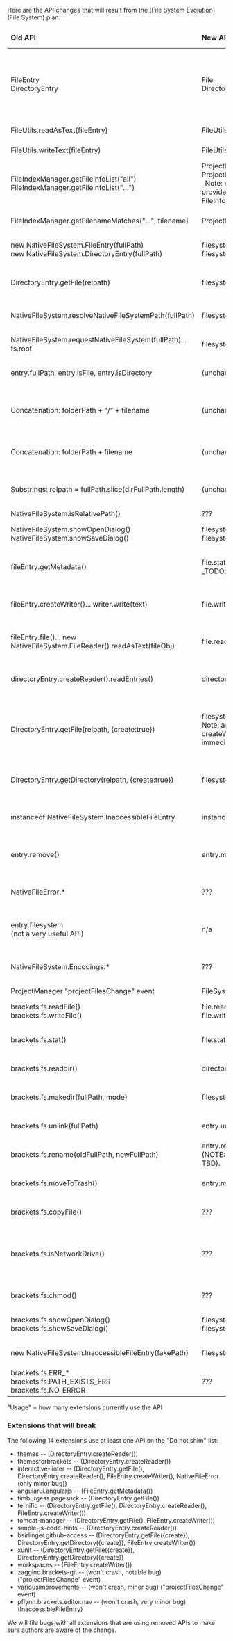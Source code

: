 Here are the API changes that will result from the [File System Evolution](File System) plan:

<table>
<thead>
<tr><td><b>Old API</b></td><td><b>New API</b></td><td><b>Suggested action</b></td><td><b>Usage</b></td></tr>
</thead>

<tr><td>FileEntry<br>DirectoryEntry</td><td>File<br>Directory</td><td>These objects are drop-in compatible (same fields), so unless you reference them by name nothing will break</td><td>(lots)</td></tr>
<tr><td>FileUtils.readAsText(fileEntry)</td><td>FileUtils.readAsText(file)</td><td>Drop-in compatible</td><td>13</td></tr>
<tr><td>FileUtils.writeText(fileEntry)</td><td>FileUtils.writeText(file)</td><td>Drop-in compatible</td><td>5</td></tr>
<tr><td>FileIndexManager.getFileInfoList("all")<br>FileIndexManager.getFileInfoList("...")</td><td>ProjectManager.getAllFiles()<br>ProjectManager.getAllFiles(filter)<br>_Note: returns an array of actual Files, but they provide the same properties as the old FileInfos)_</td><td>Shim with deprecation warning</td><td>7</td></tr>
<tr><td>FileIndexManager.getFilenameMatches("...", filename)</td><td>ProjectManager.getAllFiles(filter)</td><td>Shim with deprecation warning</td><td>None</td></tr>

<tr><td>new NativeFileSystem.FileEntry(fullPath)<br>new NativeFileSystem.DirectoryEntry(fullPath)</td><td>filesystem.getFileForPath(fullPath)<br>filesystem.getDirectoryForPath(fullPath)</td><td>Shim with deprecation warning</td><td>19</td></tr>
<tr><td>DirectoryEntry.getFile(relpath)</td><td>filesystem.resolve(dirFullPath + relpath)</td><td>TODO: Consider offering same/similar API on Directory</td><td>4</td></tr>
<tr><td>NativeFileSystem.resolveNativeFileSystemPath(fullPath)</td><td>filesystem.resolve(path)</td><td>Shim with deprecation warning</td><td>4</td></tr>
<tr><td>NativeFileSystem.requestNativeFileSystem(fullPath)... fs.root</td><td>filesystem.resolve(fullPath)</td><td>Shim with deprecation warning</td><td>6</td></tr>
<tr><td>entry.fullPath, entry.isFile, entry.isDirectory</td><td>(unchanged)</td><td>Properties are now immutable</td><td>fullPath: many<br>isFile/Directory: 9</td></tr>
<tr><td>Concatenation: folderPath + "/" + filename</td><td>(unchanged)</td><td>Paths are normalized on ingest, eliminating doubled "/"es</td><td></td></tr>
<tr><td>Concatenation: folderPath + filename</td><td>(unchanged)</td><td>Directory.fullPath will always end in "/", so this remains safe</td><td>Unclear, but at least several</td></tr>
<tr><td>Substrings: relpath = fullPath.slice(dirFullPath.length)</td><td>(unchanged)</td><td>Directory.fullPath will always end in "/", so this remains safe</td><td></td></tr>
<tr><td>NativeFileSystem.isRelativePath()</td><td>???</td><td>???</td><td>None</td></tr>
<tr><td>NativeFileSystem.showOpenDialog()<br>NativeFileSystem.showSaveDialog()</td><td>filesystem.showOpenDialog()<br>filesystem.showSaveDialog()</td><td>Shim with deprecation warning</td><td>4</td></tr>
<tr><td>fileEntry.getMetadata()</td><td>file.stat()<br>_TODO: document change in data structure too_</td><td>Do not shim (callers will break right away)</td><td>1</td></tr>
<tr><td>fileEntry.createWriter()... writer.write(text)</td><td>file.write(text)</td><td>Do not shim (callers will break right away)</td><td>5, but only used in 2</td></tr>
<tr><td>fileEntry.file()... new NativeFileSystem.FileReader().readAsText(fileObj)</td><td>file.readAsText()</td><td>Do not shim (callers will break right away)</td><td>None</td></tr>
<tr><td>directoryEntry.createReader().readEntries()</td><td>directory.getContents() ???</td><td>Do not shim (callers will break right away)</td><td>5</td></tr>
<tr><td>DirectoryEntry.getFile(relpath, {create:true})</td><td>filesystem.getFileForPath(fullPath).write("")<br>Note: as a result, this can fold in writeText() or createWriter()/write() calls that used to immediately follow the getFile() call.</td><td>Do not shim (callers will break right away)<br>TODO: add a cleaner create() API?</td><td>2</td></tr>
<tr><td>DirectoryEntry.getDirectory(relpath, {create:true})</td><td>filesystem.getDirectoryForPath(fullPath).create()</td><td>Do not shim (callers will break right away)</td><td>2</td></tr>
<tr><td>instanceof NativeFileSystem.InaccessibleFileEntry</td><td>instanceof InMemoryFile</td><td>Do not shim (callers will break right away)</td><td>1</td></tr>
<tr><td>entry.remove()</td><td>entry.moveToTrash()</td><td>Do not shim (callers will break right away)</td><td>None</td></tr>
<tr><td>NativeFileError.*</td><td>???</td><td>Do not shim (callers will break right away)</td><td>1</td></tr>
<tr><td>entry.filesystem<br>(not a very useful API)</td><td>n/a</td><td>Do not shim (callers will break right away)</td><td>None</td></tr>
<tr><td>NativeFileSystem.Encodings.*</td><td>???</td><td>Do not shim (callers will break right away)</td><td>None</td></tr>
<tr><td>ProjectManager "projectFilesChange" event</td><td>FileSystem "change" event</td><td>Do not shim</td><td>2</td></tr>

<tr><td>brackets.fs.readFile()<br>brackets.fs.writeFile()</td><td>file.readAsText()<br>file.write(text)</td><td>Low-level API continues to exist</td><td>2</td></tr>
<tr><td>brackets.fs.stat()</td><td>file.stat()</td><td>Low-level API continues to exist</td><td>1</td></tr>
<tr><td>brackets.fs.readdir()</td><td>directory.getContents() ???</td><td>Low-level API continues to exist</td><td>1</td></tr>
<tr><td>brackets.fs.makedir(fullPath, mode)</td><td>filesystem.getDirectoryForPath(fullPath).create()</td><td>Low-level API continues to exist</td><td>1</td></tr>
<tr><td>brackets.fs.unlink(fullPath)</td><td>entry.unlink()</td><td>Low-level API continues to exist</td><td>None</td></tr>
<tr><td>brackets.fs.rename(oldFullPath, newFullPath)</td><td>entry.rename(newFullPath)<br>(NOTE: Exact semantics of this call are still a bit TBD).</td><td>Low-level API continues to exist</td><td>None</td></tr>
<tr><td>brackets.fs.moveToTrash()</td><td>entry.moveToTrash()</td><td>Low-level API continues to exist</td><td>None</td></tr>
<tr><td>brackets.fs.copyFile()</td><td>???</td><td>Low-level API continues to exist</td><td>1</td></tr>
<tr><td>brackets.fs.isNetworkDrive()</td><td>???</td><td>Low-level API continues to exist<br>TODO: will it be unused now though?</td><td>None</td></tr>
<tr><td>brackets.fs.chmod()</td><td>???</td><td>Low-level API continues to exist</td><td>None</td></tr>
<tr><td>brackets.fs.showOpenDialog()<br>brackets.fs.showSaveDialog()</td><td>filesystem.showOpenDialog()<br>filesystem.showSaveDialog()</td><td>Low-level API continues to exist</td><td>None</td></tr>
<tr><td>new NativeFileSystem.InaccessibleFileEntry(fakePath)</td><td>filesystem.getInMemoryFile(fakePath)</td><td>Low-level API continues to exist</td><td>None</td></tr>
<tr><td>brackets.fs.ERR_*<br>brackets.fs.PATH_EXISTS_ERR<br>brackets.fs.NO_ERROR</td><td>???</td><td>Low-level API continues to exist</td><td>1</td></tr>

</table>

"Usage" = how many extensions currently use the API

### Extensions that will break

The following 14 extensions use at least one API on the "Do not shim" list:

* themes -- (DirectoryEntry.createReader())
* themesforbrackets -- (DirectoryEntry.createReader())
* interactive-linter -- (DirectoryEntry.getFile(), DirectoryEntry.createReader(), FileEntry.createWriter(), NativeFileError (only minor bug))
* angularui.angularjs -- (FileEntry.getMetadata())
* timburgess.pagesuck -- (DirectoryEntry.getFile())
* ternific -- (DirectoryEntry.getFile(), DirectoryEntry.createReader(), FileEntry.createWriter())
* tomcat-manager -- (DirectoryEntry.getFile(), FileEntry.createWriter())
* simple-js-code-hints -- (DirectoryEntry.createReader())
* bsirlinger.github-access -- (DirectoryEntry.getFile({create}), DirectoryEntry.getDirectory({create}), FileEntry.createWriter())
* xunit -- (DirectoryEntry.getFile({create}), DirectoryEntry.getDirectory({create})
* workspaces -- (FileEntry.createWriter())
* zaggino.brackets-git -- (won't crash, notable bug) ("projectFilesChange" event)
* variousimprovements -- (won't crash, minor bug) ("projectFilesChange" event)
* pflynn.brackets.editor.nav -- (won't crash, very minor bug) (InaccessibleFileEntry)

We will file bugs with all extensions that are using removed APIs to make sure authors are aware of the change.